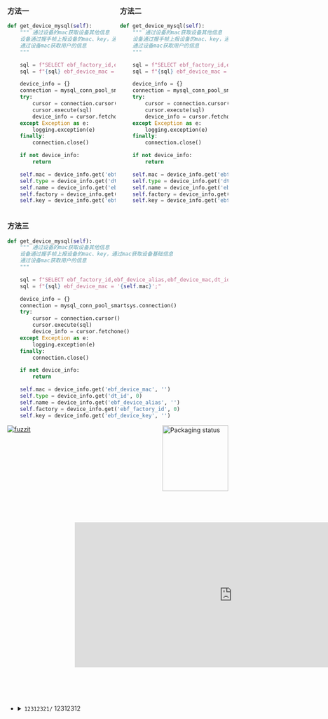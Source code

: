 <style>
    .box1 {
        float: left;
        width: 49%;
    }
    .box2 {
        float: right;
        width: 49%;
    }
    .clear {
        clear:both;
    }
</style>


<div class="box1">

### 方法一
```py
def get_device_mysql(self):
    """ 通过设备的mac获取设备其他信息
    设备通过握手帧上报设备的mac、key，通过mac获取设备基础信息
    通过设备mac获取用户的信息
    """

    sql = f"SELECT ebf_factory_id,ebf_device_alias,ebf_device_mac,dt_id,ebf_device_key FROM ebt_device WHERE"
    sql = f"{sql} ebf_device_mac = '{self.mac}';"

    device_info = {}
    connection = mysql_conn_pool_smartsys.connection()
    try:
        cursor = connection.cursor()
        cursor.execute(sql)
        device_info = cursor.fetchone()
    except Exception as e:
        logging.exception(e)
    finally:
        connection.close()

    if not device_info:
        return

    self.mac = device_info.get('ebf_device_mac', '')
    self.type = device_info.get('dt_id', 0)
    self.name = device_info.get('ebf_device_alias', '')
    self.factory = device_info.get('ebf_factory_id', 0)
    self.key = device_info.get('ebf_device_key', '')

```

</div>



<div class="box2">

### 方法二
```py
def get_device_mysql(self):
    """ 通过设备的mac获取设备其他信息
    设备通过握手帧上报设备的mac、key，通过mac获取设备基础信息
    通过设备mac获取用户的信息
    """

    sql = f"SELECT ebf_factory_id,ebf_device_alias,ebf_device_mac,dt_id,ebf_device_key FROM ebt_device WHERE"
    sql = f"{sql} ebf_device_mac = '{self.mac}';"

    device_info = {}
    connection = mysql_conn_pool_smartsys.connection()
    try:
        cursor = connection.cursor()
        cursor.execute(sql)
        device_info = cursor.fetchone()
    except Exception as e:
        logging.exception(e)
    finally:
        connection.close()

    if not device_info:
        return

    self.mac = device_info.get('ebf_device_mac', '')
    self.type = device_info.get('dt_id', 0)
    self.name = device_info.get('ebf_device_alias', '')
    self.factory = device_info.get('ebf_factory_id', 0)
    self.key = device_info.get('ebf_device_key', '')

```

</div>


<div class="clear"></div>


### 方法三
```py
def get_device_mysql(self):
    """ 通过设备的mac获取设备其他信息
    设备通过握手帧上报设备的mac、key，通过mac获取设备基础信息
    通过设备mac获取用户的信息
    """

    sql = f"SELECT ebf_factory_id,ebf_device_alias,ebf_device_mac,dt_id,ebf_device_key FROM ebt_device WHERE"
    sql = f"{sql} ebf_device_mac = '{self.mac}';"

    device_info = {}
    connection = mysql_conn_pool_smartsys.connection()
    try:
        cursor = connection.cursor()
        cursor.execute(sql)
        device_info = cursor.fetchone()
    except Exception as e:
        logging.exception(e)
    finally:
        connection.close()

    if not device_info:
        return

    self.mac = device_info.get('ebf_device_mac', '')
    self.type = device_info.get('dt_id', 0)
    self.name = device_info.get('ebf_device_alias', '')
    self.factory = device_info.get('ebf_factory_id', 0)
    self.key = device_info.get('ebf_device_key', '')

```




[![fuzzit](https://app.fuzzit.dev/badge?org_id=2zv5qI33roZkRm0oO2Mi&target_id=YVkkS6RPVpKhSixyFWcT&branch=master)](https://app.fuzzit.dev/admin/2zv5qI33roZkRm0oO2Mi/target)
<a href="https://repology.org/metapackage/radare2">
<img src="https://repology.org/badge/vertical-allrepos/radare2.svg" alt="Packaging status" align="right" width="150px">
</a>








<iframe
  src="https://carbon.now.sh/embed/TY6tbflnxMEaRwscrQEz"
  style="transform:scale(0.7); width:1024px; height:473px; border:0; overflow:hidden;"
  sandbox="allow-scripts allow-same-origin">
</iframe>


- <details><summary><code>12312321/</code> 12312312</summary>
    
    - `conf/` - 配置文件

  </details>